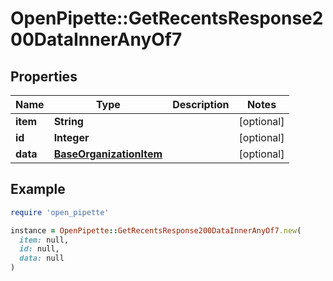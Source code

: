# OpenPipette::GetRecentsResponse200DataInnerAnyOf7

## Properties

| Name | Type | Description | Notes |
| ---- | ---- | ----------- | ----- |
| **item** | **String** |  | [optional] |
| **id** | **Integer** |  | [optional] |
| **data** | [**BaseOrganizationItem**](BaseOrganizationItem.md) |  | [optional] |

## Example

```ruby
require 'open_pipette'

instance = OpenPipette::GetRecentsResponse200DataInnerAnyOf7.new(
  item: null,
  id: null,
  data: null
)
```

